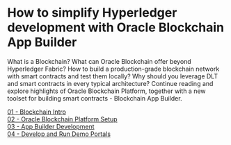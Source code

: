 # How to simplify Hyperledger development with Oracle Blockchain App Builder
What is a Blockchain? What can Oracle Blockchain offer beyond Hyperledger Fabric? How to build a production-grade blockchain network with smart contracts and test them locally? Why should you leverage DLT and smart contracts in every typical architecture? Continue reading and explore highlights of Oracle Blockchain Platform, together with a new toolset for building smart contracts - Blockchain App Builder.

[01 - Blockchain Intro](01-blockchain-intro/README.md)  
[02 - Oracle Blockchain Platform Setup](02-obp-setup/README.md)  
[03 - App Builder Development](03-develop-app/README.md)  
[04 - Develop and Run Demo Portals](04-develop-ui-k8s/README.md)  